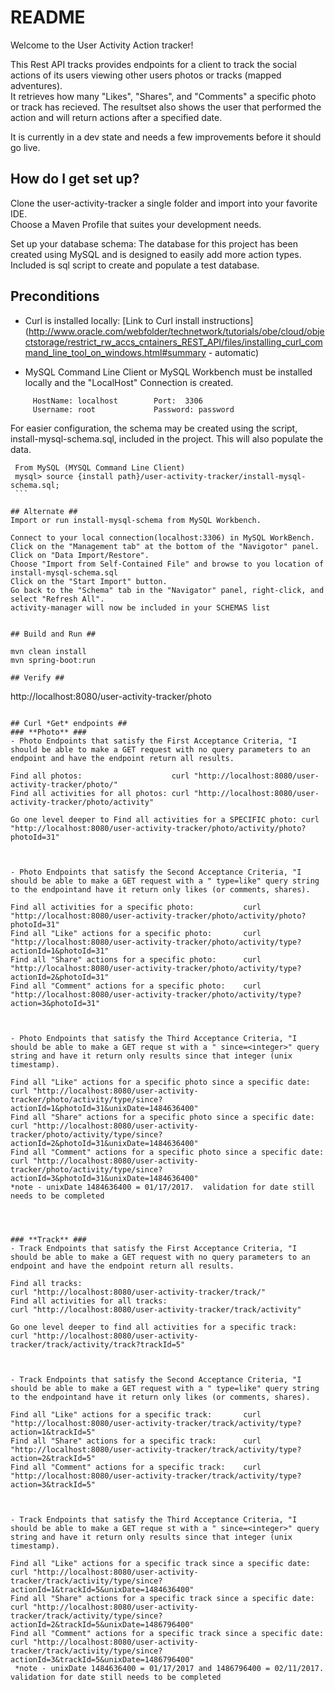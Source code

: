 # README #

Welcome to the User Activity Action tracker!

This Rest API tracks provides endpoints for a client to track the social actions of its users viewing other users photos or tracks (mapped adventures).  
It retrieves how many "Likes", "Shares", and "Comments" a specific photo or track has recieved.  The resultset also shows the user that performed the action
and will return actions after a specified date.

It is currently in a dev state and needs a few improvements before it should go live.



## How do I get set up? ##
Clone the user-activity-tracker a single folder and import into your favorite IDE.  
Choose a Maven Profile that suites your development needs.

Set up your database schema:  The database for this project has been created using MySQL and is designed to easily add more action types.
Included is sql script to create and populate a test database.

## Preconditions ##
  - Curl is installed locally: 
    [Link to Curl install instructions](http://www.oracle.com/webfolder/technetwork/tutorials/obe/cloud/objectstorage/restrict_rw_accs_cntainers_REST_API/files/installing_curl_command_line_tool_on_windows.html#summary - automatic)
    
  - MySQL Command Line Client or MySQL Workbench must be installed locally and the "LocalHost" Connection is created.
   ```
        HostName: localhost        Port:  3306
        Username: root             Password: password
   ```
        
   For easier configuration, the schema may be created using the script, install-mysql-schema.sql, included in the project.
   This will also populate the data.
   ```
    From MySQL (MYSQL Command Line Client)    
    mysql> source {install path}/user-activity-tracker/install-mysql-schema.sql;  
    ```

## Alternate ##
   Import or run install-mysql-schema from MySQL Workbench.    
 ```
    Connect to your local connection(localhost:3306) in MySQL WorkBench.
    Click on the "Management tab" at the bottom of the "Navigotor" panel.
    Click on "Data Import/Restore".
    Choose "Import from Self-Contained File" and browse to you location of install-mysql-schema.sql
    Click on the "Start Import" button.
    Go back to the "Schema" tab in the "Navigator" panel, right-click, and select "Refresh All".
    activity-manager will now be included in your SCHEMAS list      
```

## Build and Run ##
```
    mvn clean install
    mvn spring-boot:run
```
## Verify ##
```
http://localhost:8080/user-activity-tracker/photo
 ``` 

## Curl *Get* endpoints ##
### **Photo** ###
- Photo Endpoints that satisfy the First Acceptance Criteria, "I should be able to make a GET request with no query parameters to an endpoint and have the endpoint return all results.
```    
    Find all photos:                    curl "http://localhost:8080/user-activity-tracker/photo/"
    Find all activities for all photos: curl "http://localhost:8080/user-activity-tracker/photo/activity"
    
    Go one level deeper to Find all activities for a SPECIFIC photo: curl "http://localhost:8080/user-activity-tracker/photo/activity/photo?photoId=31"
```
    
    
- Photo Endpoints that satisfy the Second Acceptance Criteria, "I should be able to make a GET request with a " type=like" query string to the endpointand have it return only likes (or comments, shares).
```
    Find all activities for a specific photo:           curl "http://localhost:8080/user-activity-tracker/photo/activity/photo?photoId=31"
    Find all "Like" actions for a specific photo:       curl "http://localhost:8080/user-activity-tracker/photo/activity/type?actionId=1&photoId=31"
    Find all "Share" actions for a specific photo:      curl "http://localhost:8080/user-activity-tracker/photo/activity/type?actionId=2&photoId=31"
    Find all "Comment" actions for a specific photo:    curl "http://localhost:8080/user-activity-tracker/photo/activity/type?action=3&photoId=31"
```


- Photo Endpoints that satisfy the Third Acceptance Criteria, "I should be able to make a GET reque st with a " since=<integer>" query string and have it return only results since that integer (unix timestamp).
```
    Find all "Like" actions for a specific photo since a specific date:     curl "http://localhost:8080/user-activity-tracker/photo/activity/type/since?actionId=1&photoId=31&unixDate=1484636400"
    Find all "Share" actions for a specific photo since a specific date:    curl "http://localhost:8080/user-activity-tracker/photo/activity/type/since?actionId=2&photoId=31&unixDate=1484636400"
    Find all "Comment" actions for a specific photo since a specific date:  curl "http://localhost:8080/user-activity-tracker/photo/activity/type/since?actionId=3&photoId=31&unixDate=1484636400"
    *note - unixDate 1484636400 = 01/17/2017.  validation for date still needs to be completed
```



### **Track** ###
- Track Endpoints that satisfy the First Acceptance Criteria, "I should be able to make a GET request with no query parameters to an endpoint and have the endpoint return all results.
```
    Find all tracks:                                                    curl "http://localhost:8080/user-activity-tracker/track/"
    Find all activities for all tracks:                                 curl "http://localhost:8080/user-activity-tracker/track/activity"
    
    Go one level deeper to find all activities for a specific track:    curl "http://localhost:8080/user-activity-tracker/track/activity/track?trackId=5"
```
    
    
- Track Endpoints that satisfy the Second Acceptance Criteria, "I should be able to make a GET request with a " type=like" query string to the endpointand have it return only likes (or comments, shares).
```
    
    Find all "Like" actions for a specific track:       curl "http://localhost:8080/user-activity-tracker/track/activity/type?action=1&trackId=5"
    Find all "Share" actions for a specific track:      curl "http://localhost:8080/user-activity-tracker/track/activity/type?action=2&trackId=5"
    Find all "Comment" actions for a specific track:    curl "http://localhost:8080/user-activity-tracker/track/activity/type?action=3&trackId=5"
```


- Track Endpoints that satisfy the Third Acceptance Criteria, "I should be able to make a GET reque st with a " since=<integer>" query string and have it return only results since that integer (unix timestamp).
```
    Find all "Like" actions for a specific track since a specific date:     curl "http://localhost:8080/user-activity-tracker/track/activity/type/since?actionId=1&trackId=5&unixDate=1484636400"
    Find all "Share" actions for a specific track since a specific date:    curl "http://localhost:8080/user-activity-tracker/track/activity/type/since?actionId=2&trackId=5&unixDate=1486796400"
    Find all "Comment" actions for a specific track since a specific date:  curl "http://localhost:8080/user-activity-tracker/track/activity/type/since?actionId=3&trackId=5&unixDate=1486796400"
     *note - unixDate 1484636400 = 01/17/2017 and 1486796400 = 02/11/2017.  validation for date still needs to be completed
```